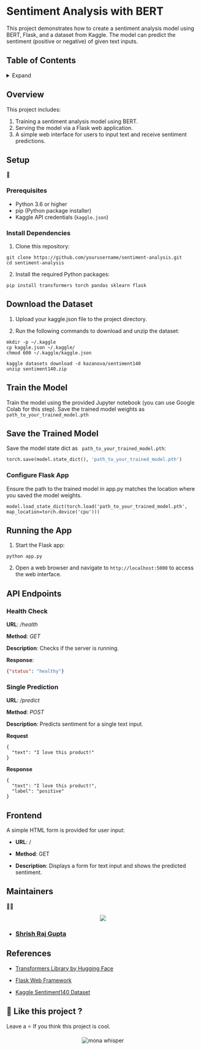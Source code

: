 <div align="centre">
  
# Sentiment Analysis with BERT

This project demonstrates how to create a sentiment analysis model using BERT, Flask, and a dataset from Kaggle. The model can predict the sentiment (positive or negative) of given text inputs.

## Table of Contents
<details>
  <summary>Expand</summary>
  
- [Overview](#overview)
- [Setup](#setup)
- [Running the App](#running-the-app)
- [API Endpoints](#api-endpoints)
- [Frontend](#frontend)
- [References](#references)
</details>

## Overview

This project includes:
1. Training a sentiment analysis model using BERT.
2. Serving the model via a Flask web application.
3. A simple web interface for users to input text and receive sentiment predictions.

## Setup
👾
### Prerequisites

- Python 3.6 or higher
- pip (Python package installer)
- Kaggle API credentials (`kaggle.json`)

### Install Dependencies

1. Clone this repository:

```
git clone https://github.com/yourusername/sentiment-analysis.git
cd sentiment-analysis
```
2. Install the required Python packages:
``` 
pip install transformers torch pandas sklearn flask
```
## Download the Dataset
1. Upload your kaggle.json file to the project directory.

2. Run the following commands to download and unzip the dataset:

``` 
mkdir -p ~/.kaggle
cp kaggle.json ~/.kaggle/
chmod 600 ~/.kaggle/kaggle.json

kaggle datasets download -d kazanova/sentiment140
unzip sentiment140.zip
``` 
## Train the Model
Train the model using the provided Jupyter notebook (you can use Google Colab for this step). Save the trained model weights as ` path_to_your_trained_model.pth`

## Save the Trained Model
Save the model state dict as ` path_to_your_trained_model.pth`:

``` python
torch.save(model.state_dict(), 'path_to_your_trained_model.pth')
```
### Configure Flask App
Ensure the path to the trained model in app.py matches the location where you saved the model weights.
``` 
model.load_state_dict(torch.load('path_to_your_trained_model.pth', map_location=torch.device('cpu')))
```
## Running the App
1. Start the Flask app:
``` 
python app.py
```
2. Open a web browser and navigate to `http://localhost:5000` to access the web interface.

## API Endpoints

### Health Check
**URL**: _/health_

**Method**: _GET_

**Description**: Checks if the server is running.

**Response**: 
``` json
{"status": "healthy"}
```

### Single Prediction

**URL**: _/predict_

**Method**: _POST_

**Description**: Predicts sentiment for a single text input.

**Request**
``` 
{
  "text": "I love this product!"
}
```

**Response**
``` 
{
  "text": "I love this product!",
  "label": "positive"
}
```

## Frontend
A simple HTML form is provided for user input:

- **URL**: /

- **Method**: GET

- **Description**: Displays a form for text input and shows the predicted sentiment.

## Maintainers 
👨‍💻
  <div>
      <p align="center">
<a href="https://github.com/ShrishRajGupta/BertSentiment/graphs/contributors">
  <img src="https://contributors-img.web.app/image?repo=ShrishRajGupta/BertSentiment" />
</a></p>
  </div>

- ### [Shrish Raj Gupta](https://github.com/ShrishRajGupta)   [<img height="13" src="https://cdn.svgporn.com/logos/linkedin.svg" />](https://www.linkedin.com/in/shrishrajgupta/)

## References
- [Transformers Library by Hugging Face](https://huggingface.co/docs/transformers/en/index)

- [Flask Web Framework](https://flask.palletsprojects.com/en/3.0.x/)

- [Kaggle Sentiment140 Dataset](https://www.kaggle.com/datasets/kazanova/sentiment140)

</div>

## 💖 Like this project ?

Leave a ⭐ If you think this project is cool.
 <p align="center"><img src="https://github.githubassets.com/images/mona-whisper.gif" alt="mona whisper" /></p>
 

